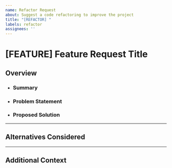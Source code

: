 ```yaml
---
name: Refactor Request
about: Suggest a code refactoring to improve the project
title: "[REFACTOR] "
labels: refactor
assignees: ''
---
```


# [FEATURE] Feature Request Title

## **Overview**

- ### **Summary**
  <!-- Briefly describe the new feature you are proposing. -->

- ### **Problem Statement**
  <!-- Explain the problem this feature would address. -->

- ### **Proposed Solution**
  <!-- Outline how the feature should work. -->

---

## **Alternatives Considered**
<!-- Mention any alternative solutions you've thought about. -->

---

## **Additional Context**
<!-- Add any other relevant information or screenshots. -->
